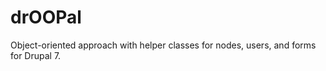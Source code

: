 drOOPal
=======

Object-oriented approach with helper classes for nodes, users, and forms for Drupal 7.
